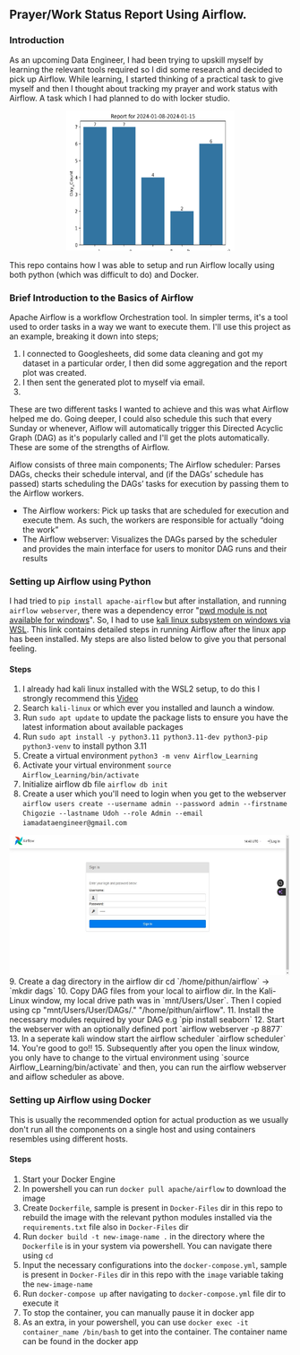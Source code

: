 
## Prayer/Work Status Report Using Airflow.

### Introduction
As an upcoming Data Engineer, I had been trying to upskill myself by learning the relevant tools required so I did some research and decided to pick up Airflow. While learning,
I started thinking of a practical task to give myself and then I thought about tracking my prayer and work status with Airflow. A task which I had planned to do with locker studio.
<p align="center">
<img src="Images/sample_viz.png" alt="Sample Viz" width="300" height="250">
</p>

This repo contains how I was able to setup and run Airflow locally using both python (which was difficult to do) and Docker.

### Brief Introduction to the Basics of Airflow
Apache Airflow is a workflow Orchestration tool. In simpler terms, it's a tool used to order tasks in a way we want to execute them. I'll use this project as an example, breaking it down 
into steps;
1. I connected to Googlesheets, did some data cleaning and got my dataset in a particular order, I then did some aggregation and the report plot was created.
2. I then sent the generated plot to myself via email.
3. 
These are two different tasks I wanted to achieve and this was what Airflow helped me do. Going deeper, I could also schedule this such that every Sunday or whenever, Aiflow will
automatically trigger this Directed Acyclic Graph (DAG) as it's popularly called and I'll get the plots automatically. These are some of the strengths of Airflow.

Aiflow consists of three main components;
The Airflow scheduler: Parses DAGs, checks their schedule interval, and (if the DAGs’ schedule has passed) starts scheduling the DAGs’ tasks for execution by
passing them to the Airflow workers.
- The Airflow workers: Pick up tasks that are scheduled for execution and execute them. As such, the workers are responsible for actually “doing the work”
- The Airflow webserver: Visualizes the DAGs parsed by the scheduler and provides the main interface for users to monitor DAG runs and their results

### Setting up Airflow using Python
I had tried to `pip install apache-airflow` but after installation, and running `airflow webserver`, there was a dependency error "[pwd module is not available for windows](https://github.com/apache/airflow/discussions/24323)". 
So, I had to use [kali linux subsystem on windows via WSL](https://medium.com/@tristian_56632/installing-apache-airflow-on-windows-usng-wsl-771e803762c9). This link contains detailed
steps in running Airflow after the linux app has been installed. My steps are also listed below to give you that personal feeling.

#### Steps 
1. I already had kali linux installed with the WSL2 setup, to do this I strongly recommend this [Video](https://youtu.be/27Wn921q_BQ?si=K9ok76XhhuOrSnrG)
2. Search `kali-linux` or which ever you installed and launch a window.
3. Run `sudo apt update` to update the package lists to ensure you have the latest information about available packages
4. Run `sudo apt install -y python3.11 python3.11-dev python3-pip python3-venv` to install python 3.11
5. Create a virtual environment `python3 -m venv Airflow_Learning`
6. Activate your virtual environment `source Airflow_Learning/bin/activate`
7. Initialize airflow db file `airflow db init`
8. Create a user which you'll need to login when you get to the webserver `airflow users create --username admin --password admin --firstname Chigozie --lastname Udoh --role Admin --email iamadataengineer@gmail.com`
<img src="Images/webserver.jpg" alt="webserver" width="500" height="250">
9. Create a dag directory in the airflow dir cd `/home/pithun/airflow` -> 
`mkdir dags`
10. Copy DAG files from your local to airflow dir. In the Kali-Linux window, my local drive path was in `mnt/Users/User`. Then I copied using cp "mnt/Users/User/DAGs/." "/home/pithun/airflow".
11. Install the necessary modules required by your DAG e.g `pip install seaborn`
12. Start the webserver with an optionally defined port `airflow webserver -p 8877`
13. In a seperate kali window start the airflow scheduler `airflow scheduler`
14. You're good to go!!
15. Subsequently after you open the linux window, you only have to change to the virtual environment using `source Airflow_Learning/bin/activate` and then,
you can run the airflow webserver and aiflow scheduler as above.

### Setting up Airflow using Docker
This is usually the recommended option for actual production as we usually don't run all the components on a single host and using containers resembles using different hosts.

#### Steps
1. Start your Docker Engine
2. In powershell you can run `docker pull apache/airflow` to download the image
3. Create `Dockerfile`, sample is present in `Docker-Files` dir in this repo to rebuild the image with the relevant python modules installed via the `requirements.txt` file also in `Docker-Files` dir
4. Run `docker build -t new-image-name .` in the directory where the `Dockerfile` is in your system via powershell. You can navigate there using `cd`
5. Input the necessary configurations into the `docker-compose.yml`, sample is present in `Docker-Files` dir in this repo with the
`image` variable taking the `new-image-name`
6. Run `docker-compose up` after navigating to `docker-compose.yml` file dir to execute it
7. To stop the container, you can manually pause it in docker app
8. As an extra, in your powershell, you can use `docker exec -it container_name /bin/bash` to get into the container. The container name
can be found in the docker app
